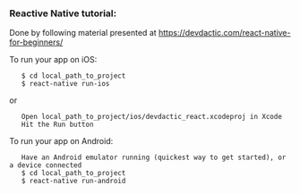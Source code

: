 ### Reactive Native tutorial:

Done by following material presented at
https://devdactic.com/react-native-for-beginners/

To run your app on iOS:  
```
   $ cd local_path_to_project  
   $ react-native run-ios
```
   or
```
   Open local_path_to_project/ios/devdactic_react.xcodeproj in Xcode  
   Hit the Run button
```
To run your app on Android:
```
   Have an Android emulator running (quickest way to get started), or a device connected  
   $ cd local_path_to_project  
   $ react-native run-android
```
